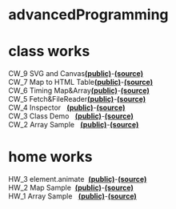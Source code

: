 # advancedProgramming
# class works
CW_9 SVG and Canvas<a href="https://mehmetalperenkurt.github.io/ileriprogramlama/work/cw9/index.html"><b>(public)</b></a>-<a href="https://github.com/mehmetalperenkurt/ileriprogramlama/blob/master/work/cw9/index.html"><b>(source)</b></a>
<br>
CW_7 Map to HTML Table<a href="https://mehmetalperenkurt.github.io/ileriprogramlama/cw7/cw7.html"><b>(public)</b></a>-<a href="https://github.com/mehmetalperenkurt/ileriprogramlama/blob/master/cw7/cw7.html"><b>(source)</b></a>
<br>
CW_6 Timing Map&Array<a href="https://mehmetalperenkurt.github.io/ileriprogramlama/work/cw6/cw6.html"><b>(public)</b></a>-<a href="https://github.com/mehmetalperenkurt/ileriprogramlama/blob/master/work/cw6/database.js"><b>(source)</b></a>
<br>
CW_5 Fetch&FileReader<a href="https://mehmetalperenkurt.github.io/ileriprogramlama/work/cw5/compare.html"><b>(public)</b></a>-<a href="https://github.com/mehmetalperenkurt/ileriprogramlama/blob/master/work/cw5/compare.html"><b>(source)</b></a>
<br>
CW_4 Inspector &nbsp;&nbsp;<a href="https://mehmetalperenkurt.github.io/ileriprogramlama/inspector.html"><b>(public)</b></a>-<a href="https://github.com/mehmetalperenkurt/ileriprogramlama/blob/master/c4_data.js"><b>(source)</b></a>
<br>
CW_3 Class Demo &nbsp;&nbsp;<a href="https://mehmetalperenkurt.github.io/ileriprogramlama/work/index.html"><b>(public)</b></a>-<a href="https://github.com/mehmetalperenkurt/ileriprogramlama/tree/master/work"><b>(source)</b></a>
<br>
CW_2 Array Sample &nbsp;&nbsp;<a href="https://mehmetalperenkurt.github.io/ileriprogramlama/CW2_Array_Demo.html"><b>(public)</b></a>-<a href="https://github.com/mehmetalperenkurt/ileriprogramlama/blob/master/CW2_Array_Demo.html"><b>(source)</b></a>
<br>
# home works
HW_3 element.animate&nbsp;&nbsp;<a href="https://mehmetalperenkurt.github.io/ileriprogramlama/work/hw3/index.html"><b>(public)</b></a>-<a href="https://github.com/mehmetalperenkurt/ileriprogramlama/blob/master/work/hw3/index.js"><b>(source)</b></a>
<br>
HW_2 Map Sample&nbsp;&nbsp;<a href="https://mehmetalperenkurt.github.io/ileriprogramlama/work/hw2/index.html"><b>(public)</b></a>-<a href="https://github.com/mehmetalperenkurt/ileriprogramlama/blob/master/work/hw2/database.js"><b>(source)</b></a>
<br>
HW_1 Array Sample &nbsp;&nbsp;<a href="https://mehmetalperenkurt.github.io/ileriprogramlama/HW1.html"><b>(public)</b></a>-<a href="https://github.com/mehmetalperenkurt/ileriprogramlama/blob/master/HW1.html"><b>(source)</b></a>
<br>

